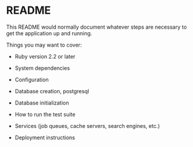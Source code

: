 # README

This README would normally document whatever steps are necessary to get the
application up and running.

Things you may want to cover:

* Ruby version 2.2 or later

* System dependencies

* Configuration

* Database creation, postgresql

* Database initialization

* How to run the test suite

* Services (job queues, cache servers, search engines, etc.)

* Deployment instructions

